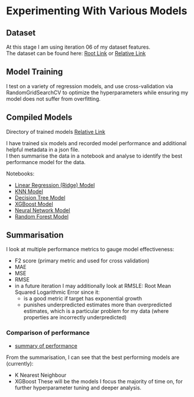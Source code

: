 # Experimenting With Various Models

## Dataset

At this stage I am using iteration 06 of my dataset features. 
<br>The dataset can be found here: [Root Link](/process/E_train%20model/iteration06/it06_01_4__linear_regression_randomsearch__20221019.ipynb)
or [Relative Link](../data/final/df_listings_v06.csv)


## Model Training
I test on a variety of regression models, and use cross-validation via RandomGridSearchCV to optimize the hyperparameters while ensuring my model does not suffer from overfitting.


## Compiled Models
Directory of trained models [Relative Link](../process/E_train%20model/iteration06/)

I have trained six models and recorded model performance and additional helpful metadata in a json file.
<br> I then summarise the data in a notebook and analyse to identify the best performance model for the data.

Notebooks:
* [Linear Regression (Ridge) Model](../process/E_train%20model/iteration06/it06_01_4__linear_regression_randomsearch__20221019.ipynb)
* [KNN Model](../process/E_train%20model/iteration06/it06_02_4__knn_randomsearch__20221106.ipynb)
* [Decision Tree Model](../process/E_train%20model/iteration06/it06_03_4__decision_tree_randomsearch__20221106.ipynb)
* [XGBoost Model](../process/E_train%20model/iteration06/it06_04_4__xgboost_randomsearch__20221018.ipynb)
* [Neural Network Model](../process/E_train%20model/iteration06/it06_05_4__neural_network_randomsearch__20221106.ipynb)
* [Random Forest Model](../process/E_train%20model/iteration06/it06_06_4__random_forest_randomsearch__20221106.ipynb)


## Summarisation

I look at multiple performance metrics to gauge model effectiveness:
* F2 score (primary metric and used for cross validation)
* MAE
* MSE
* RMSE
* in a future iteration I may additionally look at RMSLE: Root Mean Squared Logarithmic Error since it:
  * is a good metric if target has exponential growth 
  * punishes underpredicted estimates more than overpredicted estimates, which is a particular problem for my data (where properties are incorrectly underpredicted)

### Comparison of performance
* [summary of performance](../results/summary_benchmark_v06.ipynb)

From the summarisation, I can see that the best performing models are (currently):
* K Nearest Neighbour
* XGBoost
These will be the models I focus the majority of time on, for further hyperparameter tuning and deeper analysis. 